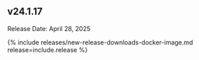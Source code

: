 ## v24.1.17

Release Date: April 28, 2025

{% include releases/new-release-downloads-docker-image.md release=include.release %}

